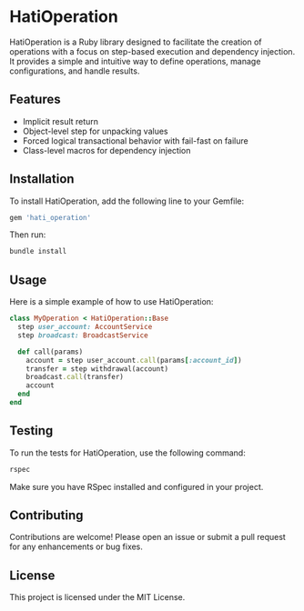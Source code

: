 # HatiOperation

HatiOperation is a Ruby library designed to facilitate the creation of operations with a focus on step-based execution and dependency injection. It provides a simple and intuitive way to define operations, manage configurations, and handle results.

## Features

- Implicit result return
- Object-level step for unpacking values
- Forced logical transactional behavior with fail-fast on failure
- Class-level macros for dependency injection

## Installation

To install HatiOperation, add the following line to your Gemfile:

```ruby
gem 'hati_operation'
```

Then run:

```bash
bundle install
```

## Usage

Here is a simple example of how to use HatiOperation:

```ruby
class MyOperation < HatiOperation::Base
  step user_account: AccountService
  step broadcast: BroadcastService

  def call(params)
    account = step user_account.call(params[:account_id])
    transfer = step withdrawal(account)
    broadcast.call(transfer)
    account
  end
end
```

## Testing

To run the tests for HatiOperation, use the following command:

```bash
rspec
```

Make sure you have RSpec installed and configured in your project.

## Contributing

Contributions are welcome! Please open an issue or submit a pull request for any enhancements or bug fixes.

## License

This project is licensed under the MIT License.

